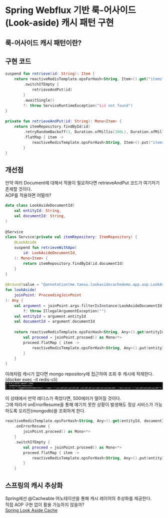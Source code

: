 # Spring Webflux 기반 룩-어사이드(Look-aside) 캐시 패턴 구현

## 룩-어사이드 캐시 패턴이란?

## 구현 코드

```kotlin
suspend fun retrieve(id: String): Item {
    return reactiveRedisTemplate.opsForHash<String, Item>().get("items", id)
        .switchIfEmpty {
            retrieveAndPut(id)
        }
        .awaitSingle()
        ?: throw ServiceRuntimeException("$id not found")
}

private fun retrieveAndPut(id: String): Mono<Item> {
    return itemRepository.findById(id)
        .retryRandomBackoff(3, Duration.ofMillis(100L), Duration.ofMillis(1000L))
        .flatMap { item ->
            reactiveRedisTemplate.opsForHash<String, Item>().put("items", id, item).map { item }
        }
}
```

## 개선점

만약 여러 Document에 대해서 적용이 필요하다면 retrieveAndPut 코드가 여기저기 존재할 것이다.  
AOP를 적용하면 어떨까?

```kotlin
data class LookAsideDocumentId(
    val entityId: String,
    val documentId: String,
)

@Service
class Service(private val itemRepository: ItemRepository) {
    @LookAside
    suspend fun retrieveWithApo(
        id: LookAsideDocumentId,
    ): Mono<Item> {
        return itemRepository.findById(id.documentId)
    }
}

@Around(value = "@annotation(me.taesu.lookasidecachedemo.app.aop.LookAside)")
fun lookAside(
    joinPoint: ProceedingJoinPoint
): Any {
    val argument = joinPoint.args.filterIsInstance(LookAsideDocumentId::class.java).firstOrNull()
        ?: throw IllegalArgumentException("")
    val entityId = argument.entityId
    val documentId = argument.documentId

    return reactiveRedisTemplate.opsForHash<String, Any>().get(entityId, documentId).switchIfEmpty {
        val proceed = joinPoint.proceed() as Mono<*>
        proceed.flatMap { item ->
            reactiveRedisTemplate.opsForHash<String, Any>().put(entityId, documentId, item).map { item }
        }
    }
}
```

아래처럼 캐시가 없다면 mongo repository에 접근하여 조회 후 캐시에 적재한다.  
(docker exec -it <container-id> redis-cli)
![img.png](img.png)

이 상태에서 만약 레디스가 죽었다면, 500에러가 떨어질 것이다.  
그에 따라서 onErrorResume을 통해 예기치 못한 상황이 발생해도 정상 서비스가 가능하도록 오리진(mongodb)을 조회하게 한다.

```kotlin
reactiveRedisTemplate.opsForHash<String, Any>().get(entityId, documentId)
    .onErrorResume {
        joinPoint.proceed() as Mono<*>
    }
    .switchIfEmpty {
        val proceed = joinPoint.proceed() as Mono<*>
        proceed.flatMap { item ->
            reactiveRedisTemplate.opsForHash<String, Any>().put(entityId, documentId, item).map { item }
        }
    }
```

## 스프링의 캐시 추상화

Spring에선 @Cacheable 어노테이션을 통해 캐시 레이어의 추상화를 제공한다.  
직접 AOP 구현 없이 활용 가능하지 않을까?  
[Spring Look Aside Cache](https://docs.spring.io/spring-boot-data-geode-build/current/reference/html5/guides/caching-look-aside.html)
